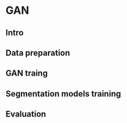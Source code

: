 # GAN

## Intro

## Data preparation

## GAN traing

## Segmentation models training

## Evaluation
